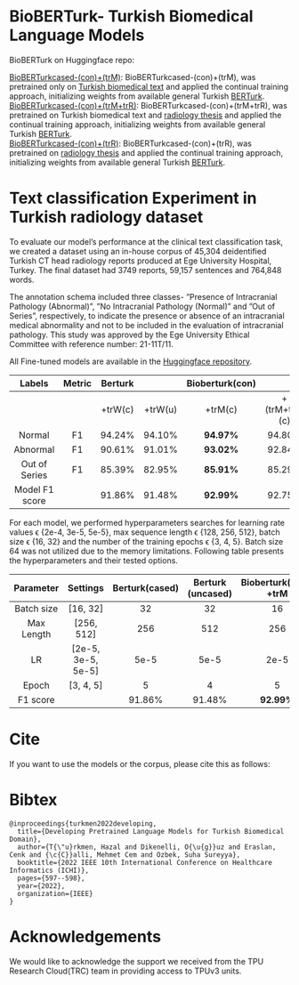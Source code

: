 # BioBERTurk- Turkish Biomedical Language Models

BioBERTurk on Huggingface repo:

[BioBERTurkcased-(con)+(trM)](https://huggingface.co/hazal/BioBERTurkcased-con-trM): BioBERTurkcased-(con)+(trM), was pretrained only on [Turkish biomedical text](https://huggingface.co/datasets/hazal/Turkish-Biomedical-corpus-trM) and applied the continual training approach, initializing weights from available general Turkish [BERTurk](https://github.com/stefan-it/turkish-bert).\
[BioBERTurkcased-(con)+(trM+trR)](https://huggingface.co/hazal/BioBERTurkcased-con-trM-trR): BioBERTurkcased-(con)+(trM+trR), was pretrained on Turkish biomedical text and [radiology thesis](https://huggingface.co/datasets/hazal/electronic-radiology-phd-thesis-trR/tree/main) and applied the continual training approach, initializing weights from available general Turkish [BERTurk](https://github.com/stefan-it/turkish-bert). \
[BioBERTurkcased-(con)+(trR)](https://huggingface.co/hazal/BioBERTurkcased-con-trR): BioBERTurkcased-(con)+(trR), was pretrained on [radiology thesis](https://huggingface.co/datasets/hazal/electronic-radiology-phd-thesis-trR/tree/main) and applied the continual training approach, initializing weights from available general Turkish [BERTurk](https://github.com/stefan-it/turkish-bert).

# Text classification Experiment in Turkish radiology dataset
To evaluate our model’s performance at the clinical text classification task, we created a dataset using an in-house corpus of 45,304 deidentified Turkish CT head radiology reports produced at Ege University Hospital, Turkey. The final dataset had 3749 reports, 59,157 sentences and 764,848 words.

The annotation schema included three classes- ”Presence of Intracranial Pathology (Abnormal)”, ”No Intracranial Pathology (Normal)” and ”Out of Series”, respectively, to indicate the presence or absence of an intracranial medical abnormality and not to be included in the evaluation of intracranial pathology. This study was approved by the Ege University Ethical Committee with reference number: 21-11T/11.

All Fine-tuned models are available in the [Huggingface repository](https://huggingface.co/hazal).

|   Labels  | Metric |   Berturk |         | Bioberturk(con) |               |   Bioberturk(sc)  | mBert(cased) |
|:---------:|:------:|:---------:|:-------:|:----------------:|:-------------:|:-----------------:|:------------:|
|           |        |  +trW(c)  | +trW(u) |      +trM(c)     | +(trM+trR)(c) | +(trW+trM+trR)(u) |              |
|   Normal  |   F1   |   94.24%  |  94.10% |    **94.97%**    |     94.80%    |       92.13%      |    93.63%    |
|  Abnormal |   F1   |   90.61%  |  91.01% |    **93.02%**    |     92.84%    |       89.33%      |    91.06%    |
| Out of Series |   F1   |   85.39%  |  82.95% |    **85.91%**    |     85.29%    |       80.33%      |    84.15%    |
|  Model F1 score |        |   91.86%  |  91.48% |    **92.99%**    |     92.75%    |       89.48%      |    91.42%    |

For each model, we performed hyperparameters searches for learning rate values ϵ {2e-4, 3e-5, 5e-5}, max sequence length ϵ {128, 256, 512}, batch size ϵ {16, 32} and the number of the training epochs ϵ {3, 4, 5}. Batch size 64 was not utilized due to the memory limitations. 
Following table presents the hyperparameters and their tested options.



|  Parameter |      Settings      |   Berturk(cased) |   Berturk (uncased) | Bioberturk(cont) +trM | Bioberturk(con) +(trM+trR) | Bioberturk(sc)+ | mBert(cased) |
|:----------:|:------------------:|:----------------:|:----------------:|:------------------------:|:------------------------------:|:-------------------------------:|:--------------:|
| Batch size |      [16, 32]      |        32        |        32        |            16            |               16               |                32               |       16       |
| Max Length |     [256, 512]     |        256       |        512       |            256           |               256              |               256               |       256      |
|     LR     | [2e-5, 3e-5, 5e-5] |       5e-5       |       5e-5       |           2e-5           |              5e-5              |               5e-5              |      2e-5      |
|    Epoch   |      [3, 4, 5]     |         5        |         4        |             5            |                5               |                5                |        3       |
|  F1 score  |                    |      91.86%      |      91.48%      |        **92.99%**        |             92.75%             |              89.48%             |     91.42%     |




#  Cite
If you want to use the models or the corpus, please cite this as follows:


#  Bibtex
```
@inproceedings{turkmen2022developing,
  title={Developing Pretrained Language Models for Turkish Biomedical Domain},
  author={T{\"u}rkmen, Hazal and Dikenelli, O{\u{g}}uz and Eraslan, Cenk and {\c{C}}alli, Mehmet Cem and Ozbek, Suha Sureyya},
  booktitle={2022 IEEE 10th International Conference on Healthcare Informatics (ICHI)},
  pages={597--598},
  year={2022},
  organization={IEEE}
}
```



# Acknowledgements
We would like to acknowledge the support we received from the TPU Research Cloud(TRC) team in providing access to TPUv3 units.

